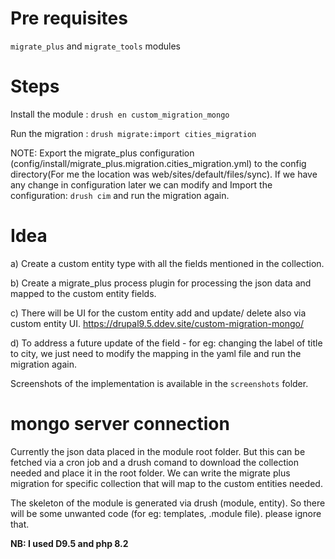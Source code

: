 Pre requisites
==============
`migrate_plus` and `migrate_tools` modules

Steps
=====
Install the module : `drush en custom_migration_mongo`

Run the migration : `drush migrate:import cities_migration`

NOTE: Export the migrate_plus configuration (config/install/migrate_plus.migration.cities_migration.yml) to the config directory(For me the location was web/sites/default/files/sync). If we have any change in
configuration later we can modify and Import the configuration: `drush cim` and run the migration again.

Idea
====
a) Create a custom entity type with all the fields mentioned in the collection. 

b) Create a migrate_plus process plugin for processing the json data and mapped to the custom entity fields.

c) There will be UI for the custom entity add and update/ delete also via custom entity UI.
 https://drupal9.5.ddev.site/custom-migration-mongo/<entity-id> 
 
d) To address a future update of the field - for eg: changing the label
of title to city, we just need to modify the mapping in the yaml file and 
run the migration again.

Screenshots of the implementation is available in the `screenshots` folder.

mongo server connection
=======================
Currently the json data placed in the module root folder. But this can be fetched via a cron job and a drush comand to download the collection needed and place it in the root folder. We can write the migrate plus migration for specific collection that will map to the custom entities needed.

The skeleton of the module is generated via drush (module, entity). So there will be some unwanted code (for eg: templates, .module file). please ignore that.

<b>NB<b>: I used D9.5 and php 8.2
